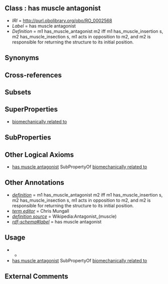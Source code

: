 
## Class : has muscle antagonist

 * *IRI* = http://purl.obolibrary.org/obo/RO_0002568
 * *Label* = has muscle antagonist
 * *Definition* = m1 has_muscle_antagonist m2 iff m1 has_muscle_insertion s, m2 has_muscle_insection s, m1 acts in opposition to m2, and m2 is responsible for returning the structure to its initial position.

## Synonyms


## Cross-references


## Subsets


## SuperProperties

 * [biomechanically related to](../../RO/67/RO_0002567.md)

## SubProperties


## Other Logical Axioms

 * [has muscle antagonist](../../RO/68/RO_0002568.md) SubPropertyOf [biomechanically related to](../../RO/67/RO_0002567.md)

## Other Annotations

 * *[definition](../../IAO/15/IAO_0000115.md)* = m1 has_muscle_antagonist m2 iff m1 has_muscle_insertion s, m2 has_muscle_insection s, m1 acts in opposition to m2, and m2 is responsible for returning the structure to its initial position.
 * *[term editor](../../IAO/17/IAO_0000117.md)* = Chris Mungall
 * *[definition source](../../IAO/19/IAO_0000119.md)* = Wikipedia:Antagonist_(muscle)
 * *[rdf-schema#label](../../el/rdf-schema#label.md)* = has muscle antagonist

## Usage

 * -
 * [has muscle antagonist](../../RO/68/RO_0002568.md) SubPropertyOf [biomechanically related to](../../RO/67/RO_0002567.md)

## External Comments

